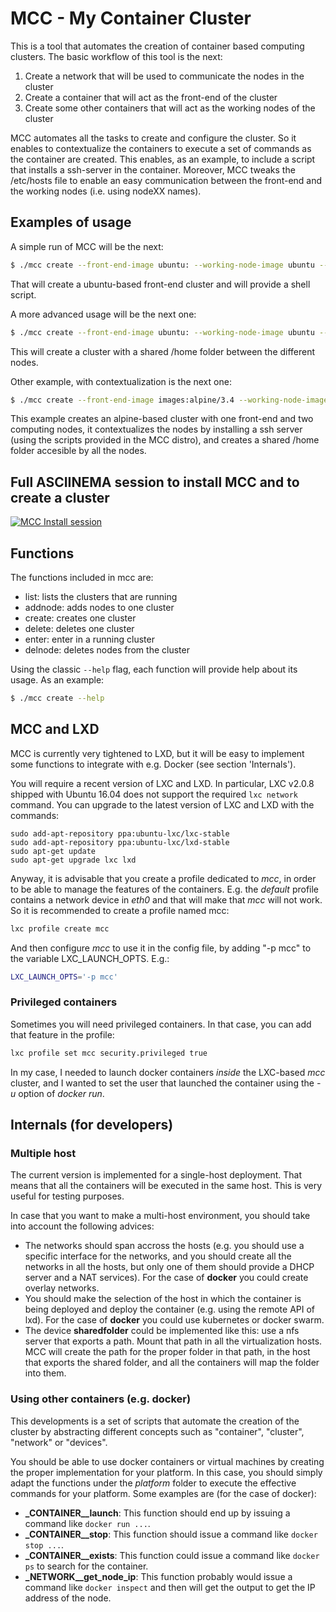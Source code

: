 # MCC - My Container Cluster
This is a tool that automates the creation of container based computing clusters. The basic workflow of this tool is the next:

1. Create a network that will be used to communicate the nodes in the cluster
2. Create a container that will act as the front-end of the cluster
3. Create some other containers that will act as the working nodes of the cluster

MCC automates all the tasks to create and configure the cluster. So it enables to contextualize the containers to execute a set of commands as the container are created. This enables, as an example, to include a script that installs a ssh-server in the container. Moreover, MCC tweaks the /etc/hosts file to enable an easy communication between the front-end and the working nodes (i.e. using nodeXX names).

## Examples of usage
A simple run of MCC will be the next:

```bash
$ ./mcc create --front-end-image ubuntu: --working-node-image ubuntu --nodes 2 --enter-cluster
```

That will create a ubuntu-based front-end cluster and will provide a shell script.

A more advanced usage will be the next one:

```bash
$ ./mcc create --front-end-image ubuntu: --working-node-image ubuntu --nodes 2 --device home --enter-cluster
```

This will create a cluster with a shared /home folder between the different nodes.

Other example, with contextualization is the next one:

```bash
$ ./mcc create --front-end-image images:alpine/3.4 --working-node-image images:alpine/3.4 --nodes 2 --context-folder context/alpine --device home --enter-cluster
```
This example creates an alpine-based cluster with one front-end and two computing nodes, it contextualizes the nodes by installing a ssh server (using the scripts provided in the MCC distro), and creates a shared /home folder accesible by all the nodes.

## Full ASCIINEMA session to install MCC and to create a cluster
[![MCC Install session](https://asciinema.org/a/eub9urzlhdz3k4h4z1rmr1uvc.png)](https://asciinema.org/a/eub9urzlhdz3k4h4z1rmr1uvc)

## Functions
The functions included in mcc are:

- list: lists the clusters that are running
- addnode: adds nodes to one cluster
- create: creates one cluster
- delete: deletes one cluster
- enter: enter in a running cluster
- delnode: deletes nodes from the cluster

Using the classic ```--help``` flag, each function will provide help about its usage. As an example:
```bash
$ ./mcc create --help
```

## MCC and LXD
MCC is currently very tightened to LXD, but it will be easy to implement some functions to integrate with e.g. Docker (see section 'Internals').

You will require a recent version of LXC and LXD. In particular, LXC v2.0.8 shipped with Ubuntu 16.04 does not support the required ``lxc network`` command. You can upgrade to the latest version of LXC and LXD with the commands:
```
sudo add-apt-repository ppa:ubuntu-lxc/lxc-stable
sudo add-apt-repository ppa:ubuntu-lxc/lxd-stable
sudo apt-get update
sudo apt-get upgrade lxc lxd
```

Anyway, it is advisable that you create a profile dedicated to _mcc_, in order to be able to manage the features of the containers. E.g. the _default_ profile contains a network device in _eth0_ and that will make that _mcc_ will not work. So it is recommended to create a profile named mcc:

```bash
lxc profile create mcc
```

And then configure _mcc_ to use it in the config file, by adding "-p mcc" to the variable LXC_LAUNCH_OPTS. E.g.:
```bash
LXC_LAUNCH_OPTS='-p mcc'
```

### Privileged containers
Sometimes you will need privileged containers. In that case, you can add that feature in the profile:

```bash
lxc profile set mcc security.privileged true
```

In my case, I needed to launch docker containers _inside_ the LXC-based _mcc_ cluster, and I wanted to set the user that launched the container using the _-u_ option of _docker run_.

## Internals (for developers)

### Multiple host
The current version is implemented for a single-host deployment. That means that all the containers will be executed in the same host. This is very useful for testing purposes.

In case that you want to make a multi-host environment, you should take into account the following advices:
- The networks should span accross the hosts (e.g. you should use a specific interface for the networks, and you should create all the networks in all the hosts, but only one of them should provide a DHCP server and a NAT services). For the case of **docker** you could create overlay networks.
- You should make the selection of the host in which the container is being deployed and deploy the container (e.g. using the remote API of lxd). For the case of **docker** you could use kubernetes or docker swarm.
- The device __sharedfolder__ could be implemented like this: use a nfs server that exports a path. Mount that path in all the virtualization hosts. MCC will create the path for the proper folder in that path, in the host that exports the shared folder, and all the containers will map the folder into them.

### Using other containers (e.g. docker)
This developments is a set of scripts that automate the creation of the cluster by abstracting different concepts such as "container", "cluster", "network" or "devices".

You should be able to use docker containers or virtual machines by creating the proper implementation for your platform. In this case, you should simply adapt the functions under the _platform_ folder to execute the effective commands for your platform. Some examples are (for the case of docker):

- **_CONTAINER__launch**: This function should end up by issuing a command like ```docker run ...```.
- **_CONTAINER__stop**: This function should issue a command like ```docker stop ...```.
- **_CONTAINER__exists**: This function could issue a command like ```docker ps``` to search for the container.
- **_NETWORK__get_node_ip**: This function probably would issue a command like ```docker inspect``` and then will get the output to get the IP address of the node.

